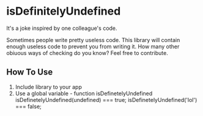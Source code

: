 # isDefinitelyUndefined
It's a joke inspired by one colleague's code.

Sometimes people write pretty useless code. This library will contain enough useless code to prevent you from writing it. How many other obiuous ways of checking do you know? Feel free to contribute.

## How To Use
1. Include library to your app
2. Use a global variable - function isDefinetelyUndefined
isDefinetelyUndefined(undefined) === true;
isDefinetelyUndefined('lol') === false;
